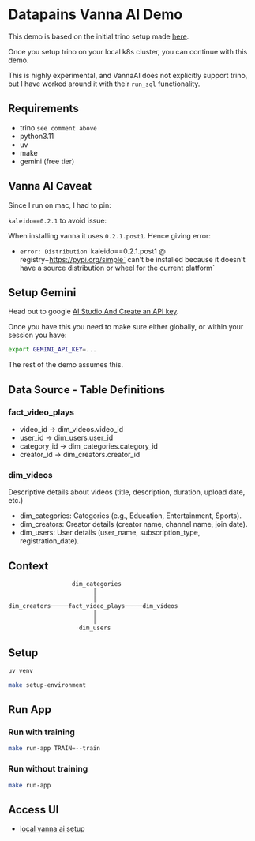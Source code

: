 # Datapains Vanna AI Demo

This demo is based on the initial trino setup made [here](https://medium.com/@simon.thelin90/trino-minio-metastore-workshop-kubernetes-dbede7b1eca1).

Once you setup trino on your local k8s cluster, you can continue with this demo.

This is highly experimental, and VannaAI does not explicitly support trino, but I have
worked around it with their `run_sql` functionality.

## Requirements

* trino `see comment above`
* python3.11
* uv
* make
* gemini (free tier)

## Vanna AI Caveat

Since I run on mac, I had to pin:

`kaleido==0.2.1` to avoid issue:

When installing vanna it uses `0.2.1.post1`. Hence giving error:

* `error: Distribution `kaleido==0.2.1.post1 @ registry+https://pypi.org/simple` can't be installed because it doesn't have a source distribution or wheel for the current platform`

## Setup Gemini

Head out to google [AI Studio And Create an API key](https://aistudio.google.com/apikey).

Once you have this you need to make sure either globally, or within your session you have:

```bash
export GEMINI_API_KEY=...
```

The rest of the demo assumes this.

## Data Source -  Table Definitions

### fact_video_plays

* video_id → dim_videos.video_id
* user_id → dim_users.user_id
* category_id → dim_categories.category_id
* creator_id → dim_creators.creator_id

### dim_videos

Descriptive details about videos (title, description, duration, upload date, etc.)

* dim_categories: Categories (e.g., Education, Entertainment, Sports).
* dim_creators: Creator details (creator name, channel name, join date).
* dim_users: User details (user_name, subscription_type, registration_date).

## Context

```bash
                  dim_categories
                        │
                        │
dim_creators─────fact_video_plays─────dim_videos
                        │
                        │
                    dim_users
```

## Setup

```bash
uv venv
```

```bash
make setup-environment
```

## Run App

### Run with training

```bash
make run-app TRAIN=--train
```

### Run without training

```bash
make run-app
```

## Access UI

* [local vanna ai setup](http://localhost:8084)
